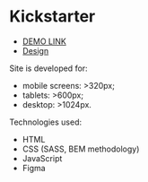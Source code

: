 # Kickstarter

- [DEMO LINK](https://alexanderkolomiiets.github.io/Kickstarter/) 
- [Design](https://www.figma.com/file/Ujp7bCFuvuJlkn8TSbQPSZ/Kickstarter_FE-students)

Site is developed for:

- mobile screens: >320px;
- tablets: >600px;
- desktop: >1024px.

Technologies used:

- HTML
- CSS (SASS, BEM methodology)
- JavaScript
- Figma
